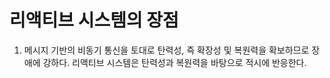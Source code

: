 # 리액티브 시스템의 장점
1. 메시지 기반의 비동기 통신을 토대로 탄력성, 즉 확장성 및 복원력을 확보하므로 장애에 강하다. 리액티브 시스템은 탄력성과 복원력을 바탕으로 적시에 반응한다.